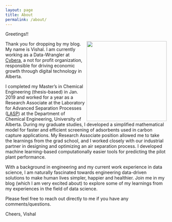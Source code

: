 ```yaml
---
layout: page
title: About
permalink: /about/
---
```


Greetings!!

<img align="right" class="center" src="/assets/IMG_6041.jpg" alt="" width="250">

Thank you for dropping by my blog. My name is Vishal. I am currently working as a Data-Wrangler at [Cybera](https://www.cybera.ca/), a not for profit organization, responsible for driving economic growth through digital technology in Alberta. 

I completed my Master’s in Chemical Engineering (thesis-based) in Jan. 2019 and worked for a year as a Research Associate at the Laboratory for Advanced Separation Processes ([LASP](https://sites.google.com/a/ualberta.ca/lasp/)) at the Department of Chemical Engineering, University of Alberta. During my graduate studies, I developed a simplified mathematical model for faster and efficient screening of adsorbents used in carbon capture applications. My Research Associate position allowed me to take the learnings from the grad school, and I worked closely with our industrial partner in designing and optimizing an air separation process. I developed machine learning-based computationally easier tools for predicting the pilot plant performance. 

With a background in engineering and my current work experience in data science, I am naturally fascinated towards engineering data-driven solutions to make human lives simpler, happier and healthier. Join me in my blog (which I am very excited about) to explore some of my learnings from my experiences in the field of data science. 

Please feel free to reach out directly to me if you have any comments/questions.

Cheers, 
Vishal